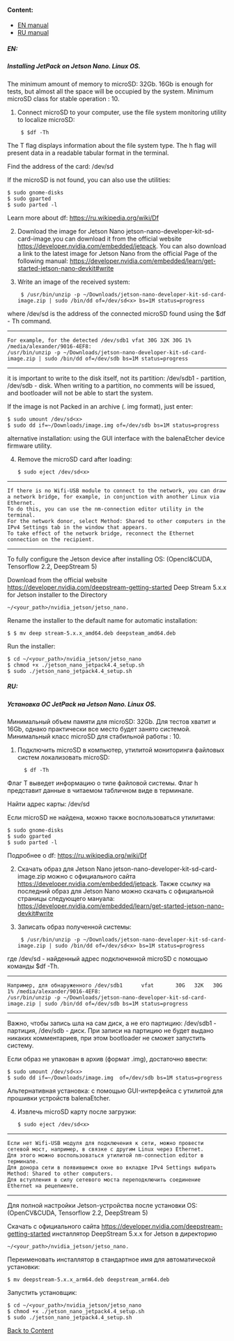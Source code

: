 
#### Content:
<a id='start'></a>

* [EN manual](#en_manual)
* [RU manual](#ru_manual)

##### EN:
##### Installing JetPack on Jetson Nano. Linux OS.
<a id='en_manual'></a>

The minimum amount of memory to microSD: 32Gb. 16Gb is enough for tests, but almost all the space will be occupied by the system.
Minimum microSD class for stable operation : 10.

1. Connect microSD to your computer, use the file system monitoring utility to localize microSD:
    
        $ $df -Th

The T flag displays information about the file system type.
The h flag will present data in a readable tabular format in the terminal.

Find the address of the card: /dev/sd<x>

If the microSD is not found, you can also use the utilities:

    $ sudo gnome-disks
    $ sudo gparted
    $ sudo parted -l

Learn more about df: https://ru.wikipedia.org/wiki/Df

2. Download the image for Jetson Nano jetson-nano-developer-kit-sd-card-image.you can download it from the official website https://developer.nvidia.com/embedded/jetpack. You can also download a link to the latest image for Jetson Nano from the official Page of the following manual:
https://developer.nvidia.com/embedded/learn/get-started-jetson-nano-devkit#write

3. Write an image of the received system:

        $ /usr/bin/unzip -p ~/Downloads/jetson-nano-developer-kit-sd-card-image.zip | sudo /bin/dd of=/dev/sd<x> bs=1M status=progress

where /dev/sd<x> is the address of the connected microSD found using the $df - Th command.

---
    For example, for the detected /dev/sdb1 vfat 30G 32K 30G 1% /media/alexander/9016-4EF8:
    /usr/bin/unzip -p ~/Downloads/jetson-nano-developer-kit-sd-card-image.zip | sudo /bin/dd of=/dev/sdb bs=1M status=progress
---

it is important to write to the disk itself, not its partition: /dev/sdb1 - partition, /dev/sdb - disk. When writing to a partition, no comments will be issued, and bootloader will not be able to start the system.

If the image is not Packed in an archive (. img format), just enter:

    $ sudo umount /dev/sd<x>
    $ sudo dd if=~/Downloads/image.img of=/dev/sdb bs=1M status=progress

alternative installation: using the GUI interface with the balenaEtcher device firmware utility.

4. Remove the microSD card after loading:
    
       $ sudo eject /dev/sd<x>

---
    If there is no Wifi-USB module to connect to the network, you can draw a network bridge, for example, in conjunction with another Linux via Ethernet.
    To do this, you can use the nm-connection editor utility in the terminal.
    For the network donor, select Method: Shared to other computers in the IPv4 Settings tab in the window that appears.
    To take effect of the network bridge, reconnect the Ethernet connection on the recipient.
---

To fully configure the Jetson device after installing OS: (Opencl&CUDA, Tensorflow 2.2, DeepStream 5)

Download from the official website https://developer.nvidia.com/deepstream-getting-started Deep Stream 5.x.x for Jetson installer to the Directory
    
    ~/<your_path>/nvidia_jetson/jetso_nano.

Rename the installer to the default name for automatic installation:
    
    $ $ mv deep stream-5.x.x_amd64.deb deepsteam_amd64.deb

Run the installer:

    $ cd ~/<your_path>/nvidia_jetson/jetso_nano
    $ chmod +x ./jetson_nano_jetpack4.4_setup.sh
    $ sudo ./jetson_nano_jetpack4.4_setup.sh


##### RU:
##### Установка ОС JetPack на Jetson Nano. Linux OS.
<a id='ru_manual'></a>

Минимальный объем памяти для microSD: 32Gb. Для тестов хватит и 16Gb, однако практически все место будет занято системой.
Минимальный класс microSD для стабильной работы : 10.

1. Подключить microSD в компьютер, утилитой мониторинга файловых систем локализовать microSD:
     
         $ df -Th   

Флаг T выведет информацию о типе файловой системы.
Флаг h представит данные в читаемом табличном виде в терминале.

Найти адрес карты: /dev/sd<x>

Если microSD не найдена, можно также воспользоваться утилитами:

    $ sudo gnome-disks
    $ sudo gparted
    $ sudo parted -l

Подробнее о df: https://ru.wikipedia.org/wiki/Df

2. Скачать образ для Jetson Nano jetson-nano-developer-kit-sd-card-image.zip можно с официального сайта https://developer.nvidia.com/embedded/jetpack. Также ссылку на последний образ для Jetson Nano можно скачать с официальной страницы следующего мануала:
https://developer.nvidia.com/embedded/learn/get-started-jetson-nano-devkit#write

3. Записать образ полученной системы:

        $ /usr/bin/unzip -p ~/Downloads/jetson-nano-developer-kit-sd-card-image.zip | sudo /bin/dd of=/dev/sd<x> bs=1M status=progress

где /dev/sd<x> - найденный адрес подключенной microSD с помощью команды $df -Th.

---
    Например, для обнаруженного /dev/sdb1      vfat       30G   32K   30G   1% /media/alexander/9016-4EF8:
    /usr/bin/unzip -p ~/Downloads/jetson-nano-developer-kit-sd-card-image.zip | sudo /bin/dd of=/dev/sdb bs=1M status=progress
---

Важно, чтобы запись шла на сам диск, а не его партицию: /dev/sdb1 - партиция, /dev/sdb - диск. При записи на партицию не будет выдано никаких комментариев, при этом bootloader не сможет запустить систему.

Если образ не упакован в архив (формат .img), достаточно ввести:

    $ sudo umount /dev/sd<x>
    $ sudo dd if=~/Downloads/image.img  of=/dev/sdb bs=1M status=progress

Альтернативная установка: с помощью GUI-интерфейса с утилитой для прошивки устройств balenaEtcher.

4. Извлечь microSD карту после загрузки:
                
       $ sudo eject /dev/sd<x>

---

    Если нет Wifi-USB модуля для подключения к сети, можно провести сетевой мост, например, в связке с другим Linux через Ethernet.
    Для этого можно воспользоваться утилитой nm-connection editor в терминале.
    Для донора сети в появившемся окне во вкладке IPv4 Settings выбрать Method: Shared to other computers.
    Для вступления в силу сетевого моста переподключить соединение Ethernet на рецепиенте.

---

Для полной настройки Jetson-устройства после установки OS: (OpenCV&CUDA, Tensorflow 2.2, DeepStream 5)

Скачать с официального сайта https://developer.nvidia.com/deepstream-getting-started инсталлятор DeepStream 5.x.x for Jetson в директорию 
    
    ~/<your_path>/nvidia_jetson/jetso_nano. 

Переименовать инсталлятор в стандартное имя для автоматической установки: 
    
    $ mv deepstream-5.x.x_arm64.deb deepstream_arm64.deb
    
Запустить установщик:

    $ cd ~/<your_path>/nvidia_jetson/jetso_nano
    $ chmod +x ./jetson_nano_jetpack4.4_setup.sh
    $ sudo ./jetson_nano_jetpack4.4_setup.sh
    
    
[Back to Content](#start)